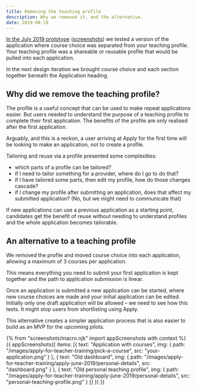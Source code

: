 ```yaml
---
title: Removing the teaching profile
description: Why we removed it, and the alternative.
date: 2019-08-19
---
```

[In the July 2019 prototype](https://apply-beta-prototype-v1.herokuapp.com/) ([screenshots](/apply-for-teacher-training/apply-june-2019/personal-details)) we tested a version of the application where course choice was separated from your teaching profile. Your teaching profile was a shareable or reusable profile that would be pulled into each application.

In the next design iteration we brought course choice and each section together beneath the Application heading.

## Why did we remove the teaching profile?

The profile is a useful concept that can be used to make repeat applications easier. But users needed to understand the purpose of a teaching profile to complete their first application. The benefits of the profile are only realised after the first application.

Arguably, and this is a reckon, a user arriving at Apply for the first time will be looking to make an application, not to create a profile.

Tailoring and reuse via a profile presented some complexities:

* which parts of a profile can be tailored?
* if I need to tailor something for a provider, where do I go to do that?
* if I have tailored some parts, then edit my profile, how do those changes cascade?
* if I change my profile after submitting an application, does that affect my submitted application? (No, but we might need to communicate that)

If new applications can use a previous application as a starting point, candidates get the benefit of reuse without needing to understand profiles and the whole application becomes tailorable.

## An alternative to a teaching profile

We removed the profile and moved course choice into each application, allowing a maximum of 3 courses per application.

This means everything you need to submit your first application is kept together and the path to application submission is linear.

Once an application is submitted a new application can be started, where new course choices are made and your initial application can be edited. Initially only one draft application will be allowed – we need to see how this tests. It might stop users from shortlisting using Apply.

This alternative creates a simpler application process that is also easier to build as an MVP for the upcoming pilots.

{% from "screenshots/macro.njk" import appScreenshots with context %}
{{ appScreenshots({
  items: [{
    text: "Application with courses",
    img: {
      path: "/images/apply-for-teacher-training/pick-a-course",
      src: "your-application.png"
    }
  }, {
    text: "Old dashboard",
    img: {
      path: "/images/apply-for-teacher-training/apply-june-2019/personal-details",
      src: "dashboard.png"
    }
  }, {
    text: "Old personal teaching profile",
    img: {
      path: "/images/apply-for-teacher-training/apply-june-2019/personal-details",
      src: "personal-teaching-profile.png"
    }
  }]
}) }}
